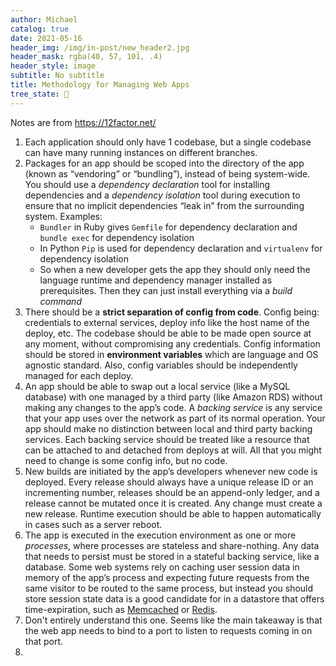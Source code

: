 ```yaml
---
author: Michael
catalog: true
date: 2021-05-16
header_img: /img/in-post/new_header2.jpg
header_mask: rgba(40, 57, 101, .4)
header_style: image
subtitle: No subtitle
title: Methodology for Managing Web Apps
tree_state: 🌱
---
```


Notes are from https://12factor.net/

1. Each application should only have 1 codebase, but a single codebase can have many running instances on different branches.
2. Packages for an app should be scoped into the directory of the app (known as “vendoring” or “bundling”), instead of being system-wide. You should use a *dependency declaration* tool for installing dependencies and  a *dependency isolation* tool during execution to ensure that no implicit dependencies “leak in” from the surrounding system. Examples:
	- `Bundler` in Ruby gives `Gemfile` for dependency declaration and `bundle exec` for dependency isolation
	- In Python `Pip` is used for dependency declaration and `virtualenv` for dependency isolation
	- So when a new developer gets the app they should only need the language runtime and dependency manager installed as prerequisites. Then they can just install everything via a *build command*
3. There should be a **strict separation of config from code**. Config being: credentials to external services, deploy info like the host name of the deploy, etc. The codebase should be able to be made open source at any moment, without compromising any credentials. Config information should be stored in **environment variables** which are language and OS agnostic standard. Also, config variables should be independently managed for each deploy.
4. An app should be able to swap out a local service (like a MySQL database) with one managed by a third party (like Amazon RDS) without making any changes to the app’s code. A *backing service* is any service that your app uses over the network as part of its normal operation. Your app should make no distinction between local and third party backing services. Each backing service should be treated like a resource that can be attached to and detached from deploys at will. All that you might need to change is some config info, but no code.
5. New builds are initiated by the app’s developers whenever new code is deployed. Every release should always have a unique release ID or an incrementing number, releases should be an append-only ledger, and a release cannot be mutated once it is created. Any change must create a new release. Runtime execution should be able to happen automatically in cases such as a server reboot.
6. The app is executed in the execution environment as one or more *processes*, where processes are stateless and share-nothing. Any data that needs to persist must be stored in a stateful backing service, like a database. Some web systems rely on caching user session data in memory of the app’s process and expecting future requests from the same visitor to be routed to the same process, but instead you should store session state data is a good candidate for in a datastore that offers time-expiration, such as [Memcached](http://memcached.org/) or [Redis](http://redis.io/).
7. Don't entirely understand this one. Seems like the main takeaway is that the web app needs to bind to a port to listen to requests coming in on that port.
8.
